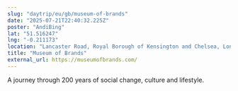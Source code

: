 ```yaml
---
slug: "daytrip/eu/gb/museum-of-brands"
date: "2025-07-21T22:40:32.225Z"
poster: "AndiBing"
lat: "51.516247"
lng: "-0.211173"
location: "Lancaster Road, Royal Borough of Kensington and Chelsea, London, Greater London, England, W11 1QT, United Kingdom"
title: "Museum of Brands"
external_url: https://museumofbrands.com/
---
```

A journey through 200 years of social change, culture and lifestyle.